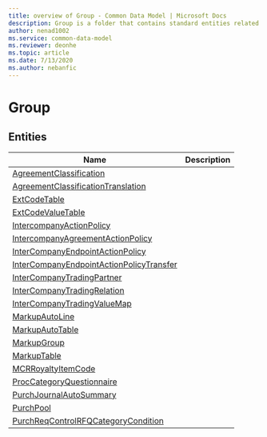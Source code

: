 ```yaml
---
title: overview of Group - Common Data Model | Microsoft Docs
description: Group is a folder that contains standard entities related to the Common Data Model.
author: nenad1002
ms.service: common-data-model
ms.reviewer: deonhe
ms.topic: article
ms.date: 7/13/2020
ms.author: nebanfic
---
```


# Group


## Entities

|Name|Description|
|---|---|
|[AgreementClassification](AgreementClassification.md)||
|[AgreementClassificationTranslation](AgreementClassificationTranslation.md)||
|[ExtCodeTable](ExtCodeTable.md)||
|[ExtCodeValueTable](ExtCodeValueTable.md)||
|[IntercompanyActionPolicy](IntercompanyActionPolicy.md)||
|[IntercompanyAgreementActionPolicy](IntercompanyAgreementActionPolicy.md)||
|[InterCompanyEndpointActionPolicy](InterCompanyEndpointActionPolicy.md)||
|[InterCompanyEndpointActionPolicyTransfer](InterCompanyEndpointActionPolicyTransfer.md)||
|[InterCompanyTradingPartner](InterCompanyTradingPartner.md)||
|[InterCompanyTradingRelation](InterCompanyTradingRelation.md)||
|[InterCompanyTradingValueMap](InterCompanyTradingValueMap.md)||
|[MarkupAutoLine](MarkupAutoLine.md)||
|[MarkupAutoTable](MarkupAutoTable.md)||
|[MarkupGroup](MarkupGroup.md)||
|[MarkupTable](MarkupTable.md)||
|[MCRRoyaltyItemCode](MCRRoyaltyItemCode.md)||
|[ProcCategoryQuestionnaire](ProcCategoryQuestionnaire.md)||
|[PurchJournalAutoSummary](PurchJournalAutoSummary.md)||
|[PurchPool](PurchPool.md)||
|[PurchReqControlRFQCategoryCondition](PurchReqControlRFQCategoryCondition.md)||
